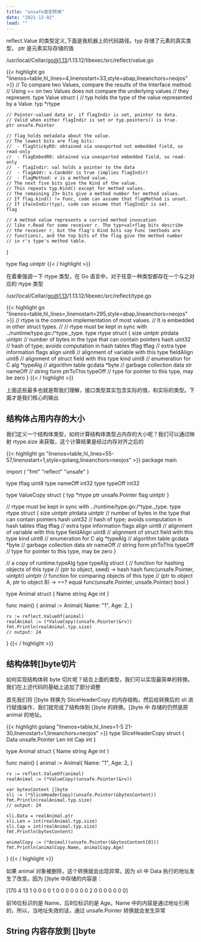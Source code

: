 ```yaml
---
title: "unsafe类型转换"
date: "2021-12-02"
lead: ""
---
```


reflect.Value 的类型定义,下面是我机器上的代码路径。typ 存储了元素的真实类型， ptr 是元素实际存储的值

/usr/local/Cellar/go@1.13/1.13.12/libexec/src/reflect/value.go

{{< highlight go "linenos=table,hl_lines=4,linenostart=33,style=abap,lineanchors=neojos" >}}
// To compare two Values, compare the results of the Interface method.
// Using == on two Values does not compare the underlying values
// they represent.
type Value struct {
    // typ holds the type of the value represented by a Value.
    typ *rtype

	// Pointer-valued data or, if flagIndir is set, pointer to data.
	// Valid when either flagIndir is set or typ.pointers() is true.
	ptr unsafe.Pointer

	// flag holds metadata about the value.
	// The lowest bits are flag bits:
	//	- flagStickyRO: obtained via unexported not embedded field, so read-only
	//	- flagEmbedRO: obtained via unexported embedded field, so read-only
	//	- flagIndir: val holds a pointer to the data
	//	- flagAddr: v.CanAddr is true (implies flagIndir)
	//	- flagMethod: v is a method value.
	// The next five bits give the Kind of the value.
	// This repeats typ.Kind() except for method values.
	// The remaining 23+ bits give a method number for method values.
	// If flag.kind() != Func, code can assume that flagMethod is unset.
	// If ifaceIndir(typ), code can assume that flagIndir is set.
	flag

	// A method value represents a curried method invocation
	// like r.Read for some receiver r. The typ+val+flag bits describe
	// the receiver r, but the flag's Kind bits say Func (methods are
	// functions), and the top bits of the flag give the method number
	// in r's type's method table.
}

type flag uintptr
{{< / highlight >}}

在着重强调一下 rtype 类型，在 Go 语言中，对于任意一种类型都存在一个与之对应的 rtype 类型

/usr/local/Cellar/go@1.13/1.13.12/libexec/src/reflect/type.go

{{< highlight go "linenos=table,hl_lines=,linenostart=295,style=abap,lineanchors=neojos" >}}
// rtype is the common implementation of most values.
// It is embedded in other struct types.
//
// rtype must be kept in sync with ../runtime/type.go:/^type._type.
type rtype struct {
    size       uintptr
    ptrdata    uintptr  // number of bytes in the type that can contain pointers
    hash       uint32   // hash of type; avoids computation in hash tables
    tflag      tflag    // extra type information flags
    align      uint8    // alignment of variable with this type
    fieldAlign uint8    // alignment of struct field with this type
    kind       uint8    // enumeration for C
    alg        *typeAlg // algorithm table
    gcdata     *byte    // garbage collection data
    str        nameOff  // string form
    ptrToThis  typeOff  // type for pointer to this type, may be zero
}
{{< / highlight >}}

上面这些最多也就是帮我们理解，接口类型其实包含实际的值，和实际的类型。下面才是我们核心的输出

## 结构体占用内存的大小

我们定义一个结构体类型，如何计算结构体类型占内存的大小呢？我们可以通过映射 rtype.size 来获取，这个计算结果是经过内存对齐之后的

{{< highlight go "linenos=table,hl_lines=55-57,linenostart=1,style=golang,lineanchors=neojos" >}}
package main

import (
	"fmt"
	"reflect"
	"unsafe"
)

type tflag uint8
type nameOff int32
type typeOff int32

type ValueCopy struct {
	typ  *rtype
	ptr  unsafe.Pointer
	flag uintptr
}

// rtype must be kept in sync with ../runtime/type.go:/^type._type.
type rtype struct {
	size       uintptr
	ptrdata    uintptr  // number of bytes in the type that can contain pointers
	hash       uint32   // hash of type; avoids computation in hash tables
	tflag      tflag    // extra type information flags
	align      uint8    // alignment of variable with this type
	fieldAlign uint8    // alignment of struct field with this type
	kind       uint8    // enumeration for C
	alg        *typeAlg // algorithm table
	gcdata     *byte    // garbage collection data
	str        nameOff  // string form
	ptrToThis  typeOff  // type for pointer to this type, may be zero
}

// a copy of runtime.typeAlg
type typeAlg struct {
	// function for hashing objects of this type
	// (ptr to object, seed) -> hash
	hash func(unsafe.Pointer, uintptr) uintptr
	// function for comparing objects of this type
	// (ptr to object A, ptr to object B) -> ==?
	equal func(unsafe.Pointer, unsafe.Pointer) bool
}

type Animal struct {
	Name string
	Age  int
}

func main() {
	animal := Animal{
		Name: "1",
		Age:  2,
	}

	rv := reflect.ValueOf(animal)
	realAnimal := (*ValueCopy)(unsafe.Pointer(&rv))
	fmt.Println(realAnimal.typ.size)
	// output: 24
}
{{< / highlight >}}

## 结构体转[]byte切片

如何实现结构体转 byte 切片呢？结合上面的类型，我们可以实现最简单的转换。我们在上述代码的基础上追加了部分调整

首先我们将 []byte 转换为 SliceHeaderCopy 的内存结构，然后给转换后的 sli 进行赋值操作，我们就完成了结构体到 []byte 的转换。[]byte 中
存储的仍然是原 animal 的地址。

{{< highlight golang "linenos=table,hl_lines=1-5 21-30,linenostart=1,lineanchors=neojos" >}}
type SliceHeaderCopy struct {
	Data unsafe.Pointer
	Len  int
	Cap  int
}

type Animal struct {
	Name string
	Age  int
}

func main() {
	animal := Animal{
		Name: "1",
		Age:  2,
	}

	rv := reflect.ValueOf(animal)
	realAnimal := (*ValueCopy)(unsafe.Pointer(&rv))

	var bytesContent []byte
	sli := (*SliceHeaderCopy)(unsafe.Pointer(&bytesContent))
	fmt.Println(realAnimal.typ.size)
	// output: 24
	
	sli.Data = realAnimal.ptr
	sli.Len = int(realAnimal.typ.size)
	sli.Cap = int(realAnimal.typ.size)
	fmt.Println(bytesContent)

	animalCopy := (*Animal)(unsafe.Pointer(&bytesContent[0]))
	fmt.Println(animalCopy.Name, animalCopy.Age)
}
{{< / highlight >}}

如果 animal 对象被删除，这个转换就会出现异常。因为 sli 中 Data 执行的地址发生了改变。因为 []byte 中存储的内容是：

[170 4 13 1 0 0 0 0 1 0 0 0 0 0 0 0 2 0 0 0 0 0 0 0]

前16位标识的是 Name，后8位标识的是 Age。Name 中的内容是通过地址引用的，所以，当地址失效的话，通过 unsafe.Pointer 转换就会发生异常

## String 内容存放到 []byte

